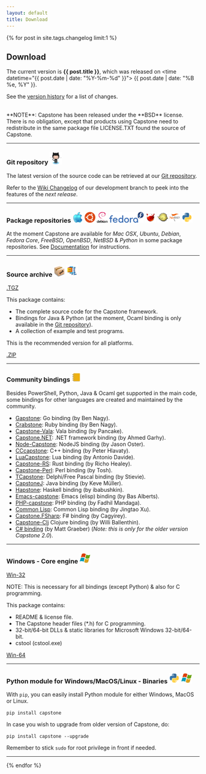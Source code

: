 ```yaml
---
layout: default
title: Download
---
```


{% for post in site.tags.changelog limit:1 %}

## Download

The current version is **{{ post.title }}**, which was released on <time datetime="{{ post.date | date: "%Y-%m-%d" }}"> {{ post.date | date: "%B %e, %Y" }}</time>.

See the [version history](changelog.html) for a list of changes.

<br>
**NOTE**: Capstone has been released under the **BSD** license. There is no obligation, except that products using Capstone need to redistribute in the same package file LICENSE.TXT found the source of Capstone.

---

### Git repository <img src="img/octocat.jpg" height="32" width="32">

The latest version of the source code can be retrieved at our [Git repository](https://github.com/aquynh/capstone).

Refer to the [Wiki Changelog](https://github.com/aquynh/capstone/wiki/ChangeLog) of our development branch to peek into the features of the *next release*.

---

### Package repositories <img src="img/osx.png" height="28" width="28"> <img src="img/ubuntu.png" height="28" width="28"> <img src="img/debian.png" height="28" width="28"> <img src="img/fedora.png" height="28" width="90"> <img src="img/freebsd.png" height="28" width="28"> <img src="img/openbsd.png" height="28" width="28"> <img src="img/netbsd.png" height="28" width="28"> <img src="img/python.png" height="28" width="28">

At the moment Capstone are available for *Mac OSX*, *Ubuntu*, *Debian*, *Fedora Core*, *FreeBSD*, *OpenBSD*, *NetBSD* & *Python* in some package repositories. See [Documentation](documentation.html) for instructions.

---

### Source archive <img src="img/tgz.png" height="28" width="28"> <img src="img/zip.png" height="32" width="32">

<a class="download" href="https://github.com/aquynh/capstone/archive/{{ post.title }}.tar.gz" title="Download source (TGZ)">.TGZ</a>

This package contains:

- The complete source code for the Capstone framework.
- Bindings for Java & Python (at the moment, Ocaml binding is only available in the [Git repository](https://github.com/aquynh/capstone)).
- A collection of example and test programs.

This is the recommended version for all platforms.

<a class="download" href="https://github.com/aquynh/capstone/archive/{{ post.title }}.zip" title="Download source (ZIP)">.ZIP</a>

---

### Community bindings <img src="img/binder.png" height="24" width="24"> 

Besides PowerShell, Python, Java & Ocaml get supported in the main code, some bindings for other languages are created and maintained by the community.

- [Gapstone](https://github.com/bnagy/gapstone): Go binding (by Ben Nagy).
- [Crabstone](https://github.com/bnagy/crabstone): Ruby binding (by Ben Nagy).
- [Capstone-Vala](https://github.com/radare/capstone-vala): Vala binding (by Pancake).
- [Capstone.NET](https://github.com/9ee1/Capstone.NET): .NET framework binding (by Ahmed Garhy).
- [Node-Capstone](https://github.com/parasyte/node-capstone): NodeJS binding (by Jason Oster).
- [CCcapstone](https://github.com/zer0mem/cccapstone): C++ binding (by Peter Hlavaty).
- [LuaCapstone](https://github.com/Dax89/LuaCapstone): Lua binding (by Antonio Davide).
- [Capstone-RS](https://github.com/richo/capstone-rs): Rust binding (by Richo Healey).
- [Capstone-Perl](https://github.com/t00sh/capstone-perl): Perl binding (by Tosh).
- [TCapstone](https://github.com/stievie/Capstone): Delphi/Free Pascal binding (by Stievie).
- [CapstoneJ](https://github.com/kevemueller/capstonej): Java binding (by Keve Müller).
- [Hapstone](https://github.com/ibabushkin/hapstone): Haskell binding (by ibabushkin).
- [Emacs-capstone](https://github.com/collarchoke/emacs-capstone): Emacs (elisp) binding (by Bas Alberts).
- [PHP-capstone](https://github.com/firodj/php-capstone): PHP binding (by Fadhil Mandaga).
- [Common Lisp](https://github.com/jingtaozf/capstone): Common Lisp binding (by Jingtao Xu).
- [Capstone.FSharp](https://github.com/cagyirey/Capstone.FSharp): F# binding (by Cagyirey).
- [Capstone-Clj](https://github.com/williballenthin/reversing-clj/tree/master/capstone-clj) Clojure binding (by Willi Ballenthin).
- [C# binding](https://github.com/mattifestation/capstone) (by Matt Graeber) (*Note: this is only for the older version Capstone 2.0*).

---

### Windows - Core engine <img src="img/windows.png" height="28" width="28">

<a class="download" href="https://github.com/aquynh/capstone/releases/download/{{ post.title }}/capstone-{{ post.title }}-win32.zip" title="Download Win32 Binaries (ZIP)">Win-32</a>

NOTE: This is necessary for all bindings (except Python) & also for C programming.

This package contains:

- README & license file.
- The Capstone header files (\*.h) for C programming.
- 32-bit/64-bit DLLs & static libraries for Microsoft Windows 32-bit/64-bit.
- cstool (cstool.exe)

<a class="download" href="https://github.com/aquynh/capstone/releases/download/{{ post.title }}/capstone-{{ post.title }}-win64.zip" title="Download Win64 Binaries (ZIP)">Win-64</a>

---

### Python module for Windows/MacOS/Linux - Binaries <img src="img/python.png" height="28" width="28"> <img src="img/windows.png" height="28" width="28">

With `pip`, you can easily install Python module for either Windows, MacOS or Linux.

```
pip install capstone
```

In case you wish to upgrade from older version of Capstone, do:

```
pip install capstone --upgrade
```

Remember to stick `sudo` for root privilege in front if needed.

---

{% endfor %}

